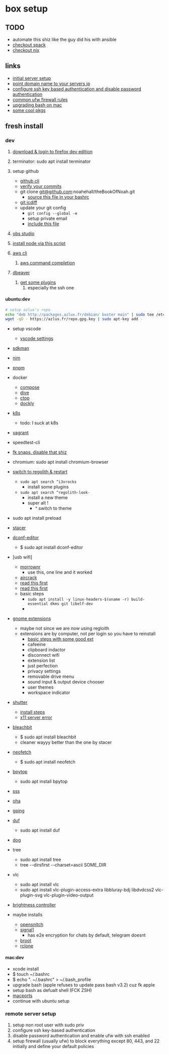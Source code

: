 # box setup

## TODO

- automate this shiz like the guy did his with ansible
- [checkout spack](https://spack-tutorial.readthedocs.io/en/latest/)
- [checkout nix](https://nixos.org/)

## links

- [initial server setup](https://www.digitalocean.com/community/tutorials/initial-server-setup-with-ubuntu-16-04)
- [point domain name to your servers ip](https://www.digitalocean.com/community/tutorials/how-to-set-up-a-host-name-with-digitalocean)
- [configure ssh key based authentication and disable password authentication](https://www.digitalocean.com/community/tutorials/how-to-configure-ssh-key-based-authentication-on-a-linux-server)
- [common ufw firewall rules](https://www.digitalocean.com/community/tutorials/ufw-essentials-common-firewall-rules-and-commands)
- [upgrading bash on mac](https://itnext.io/upgrading-bash-on-macos-7138bd1066ba)
- [some cool pkgs](http://packages.azlux.fr/)

## fresh install

### dev

1. [download & login to firefox dev edition](https://www.mozilla.org/en-US/firefox/developer/)
2. terminator: sudo apt install terminator
3. setup github
   - [github cli](https://github.com/cli/cli/blob/trunk/docs/install_linux.md)
   - [verify your commits](https://docs.github.com/en/authentication/managing-commit-signature-verification)
   - git clone git@github.com:noahehall/theBookOfNoah.git
     - [source this file in your bashrc](linux/_sourceme_.sh)
   - [git icdiff](https://github.com/jeffkaufman/icdiff)
   - update your git config
     - `git config --global -e`
     - setup private email
     - [include this file](linux/.gitconfig)

11. [obs studio](https://obsproject.com/wiki/install-instructions#ubuntumint-installation)
12. [install node via this script](linux/.install_node.sh)
13. [aws cli](https://docs.aws.amazon.com/cli/latest/userguide/cli-chap-getting-started.html#cliv2-linux-install)
    1. [aws command completion](https://docs.aws.amazon.com/cli/latest/userguide/cli-configure-completion.html)
14. [dbeaver](https://dbeaver.io/download/?start&os=linux&arch=x86_64&dist=deb)
    1. [get some plugins](https://dbeaver.com/docs/wiki/Optional-extensions)
       1. especially the ssh one

#### ubuntu:dev

```sh
# setup azlux's repo
echo "deb http://packages.azlux.fr/debian/ buster main" | sudo tee /etc/apt/sources.list.d/azlux.list
wget -qO - https://azlux.fr/repo.gpg.key | sudo apt-key add -
```

- setup vscode
  - [vscode settings](https://gist.github.com/noahehall/33f60c724f51bde9afa2c2a9e540d094)
- [sdkman](https://sdkman.io/install)
- [nim](https://nim-lang.org/install_unix.html)
- [pnpm](https://pnpm.io/installation)
- docker
  - [compose](https://docs.docker.com/compose/install/)
  - [dive](https://github.com/wagoodman/dive)
  - [ctop](https://github.com/bcicen/ctop)
  - [dockly](https://github.com/lirantal/dockly)
- [k8s](https://kubernetes.io/docs/tasks/tools/install-kubectl-linux/)
  - todo: I suck at k8s
- [vagrant](https://www.vagrantup.com/)
- speedtest-cli
- [fk snaps, disable that shiz](https://www.simplified.guide/ubuntu/remove-snapd)
- chromium: sudo apt install chromium-browser
- [switch to regolith & restart](https://regolith-linux.org/docs/getting-started/)
  - `sudo apt search ^i3xrocks`
    - install some plugins
  - `sudo apt search ^regolith-look-`
    - install a new theme
    - super alt !
      - ^ switch to theme
- sudo apt install preload
- [stacer](https://github.com/oguzhaninan/Stacer)
- [dconf-editor](https://wiki.gnome.org/Apps/DconfEditor)
  - $ sudo apt install dconf-editor
- [usb wifi]
  - [morrownr](https://github.com/morrownr/8814au)
    - use this, one line and it worked
  - [aircrack](https://github.com/aircrack-ng/rtl8814au)
  - [read this first](https://docs.alfa.com.tw/Support/Linux/RTL8814AU/#ubuntu)
  - [read this first](https://miloserdov.org/?p=5493)
  - basic steps
    - `sudo apt install -y linux-headers-$(uname -r) build-essential dkms git libelf-dev`
    -
- [gnome extensions](https://extensions.gnome.org/)
  - maybe not since we are now using regloith
  - extensions are by computer, not per login so you have to reinstall
    - [basic steps with some good ext](https://thelinuxuser.com/install-gnome-shell-extensions/)
    - cafeeine
    - clipboard indactor
    - disconnect wifi
    - extension list
    - just perfection
    - privacy settings
    - removable drive menu
    - sound input & output device chooser
    - user themes
    - workspace indicator
- [shutter](https://shutter-project.org/)
  - [install steps](https://launchpad.net/~shutter/+archive/ubuntu/ppa)
  - [x11 server error](https://askubuntu.com/questions/1353360/ubuntu-21-04-shutter-did-not-work-without-x11-server)
- [bleachbit](https://www.bleachbit.org/features)
  - $ sudo apt install bleachbit
  - cleaner wayyy better than the one by stacer
- [neofetch](https://github.com/dylanaraps/neofetch)
  - $ sudo apt install neofetch
- [bpytop](https://github.com/aristocratos/bpytop)
  - sudo apt install bpytop
- [sss](https://github.com/azlux/gnos-sockets)
- [oha](https://github.com/hatoo/oha)
- [gping](https://github.com/orf/gping)
- [duf](https://github.com/muesli/duf)
  - sudo apt install duf
- [dog](https://github.com/ogham/dog)
- tree
  - sudo apt install tree
  - tree --dirsfirst --charset=ascii SOME_DIR
- vlc
  - sudo apt install vlc
  - sudo apt install vlc-plugin-access-extra libbluray-bdj libdvdcss2 vlc-plugin-svg vlc-plugin-video-output
- [brightness controller](https://techstoriesindia.blogspot.com/2020/05/reduce-external-monitor-brightness-ubuntu-linux.html)

- maybe installs
  - [opensnitch](https://github.com/evilsocket/opensnitch)
  - [signal](https://signal.org/en/download/)]
    - has e2e encryption for chats by default, telegram doesnt
  - [broot](https://github.com/Canop/broot)
  - [rclone](https://github.com/rclone/rclone)

#### mac:dev

- xcode install
- $ touch ~/.bashrc
- $ echo ". ~/.bashrc" > ~/.bash_profile
- upgrade bash (apple refuses to update pass bash v3.2) cuz fk apple
- setup bash as defualt shell (FCK ZSH)
- [macports](https://www.scrim.psu.edu/support/userspace-macports.html)
- continue with ubuntu setup

### remote server setup

  1. setup non root user with sudo priv
  2. configure ssh key-based authentication
  3. disable password authentication and enable ufw with ssh enabled
  4. setup firewall (usually ufw) to block everything except 80, 443, and 22 initially and define your default policies
